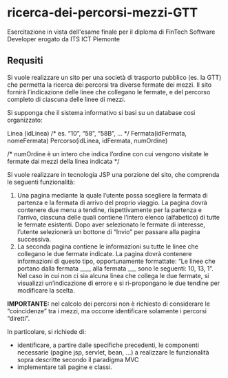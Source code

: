# ricerca-dei-percorsi-mezzi-GTT
Esercitazione in vista dell'esame finale per il diploma di FinTech Software Developer erogato da ITS ICT Piemonte

## Requsiti

Si vuole realizzare un sito per una società di trasporto pubblico (es. la GTT) che permetta la ricerca dei percorsi tra diverse fermate dei mezzi. 
Il sito fornirà l’indicazione delle linee che collegano le fermate, e del percorso completo di ciascuna delle linee di mezzi.

Si supponga che il sistema informativo si basi su un database così organizzato: 

Linea (idLinea) /* es. “10”, “58”, “58B”, ... */
Fermata(idFermata, nomeFermata) 
Percorso(idLinea, idFermata, numOrdine) 

/* numOrdine è un intero che indica l’ordine con cui vengono visitate le fermate dai mezzi della linea indicata */

Si vuole realizzare in tecnologia JSP una porzione del sito, che comprenda le seguenti funzionalità:

1. Una pagina mediante la quale l’utente possa scegliere la fermata di partenza e la fermata di arrivo del proprio viaggio. La pagina dovrà contenere due menu a tendine, rispettivamente per la partenza e l’arrivo, ciascuna delle quali contiene l’intero elenco (alfabetico) di tutte le fermate esistenti. Dopo aver selezionato le fermate di interesse, l’utente selezionerà un bottone di “Invio” per passare alla pagina successiva.
2. La seconda pagina contiene le informazioni su tutte le linee che collegano le due fermate indicate. La pagina dovrà contenere informazioni di questo tipo, opportunamente formattate:
“Le linee che portano dalla fermata ____ alla fermata ___ sono le seguenti: 10, 13, 1”. Nel caso in cui non ci sia alcuna linea che collega le due fermate, si visualizzi un’indicazione di errore e si ri-propongano le due tendine per modificare la scelta.

**IMPORTANTE:** nel calcolo dei percorsi non è richiesto di considerare le “coincidenze” tra i mezzi, ma occorre identificare solamente i percorsi “diretti”.

In particolare, si richiede di:
- identificare, a partire dalle specifiche precedenti, le componenti necessarie (pagine jsp, servlet, bean, ...) a realizzare le funzionalità sopra descritte secondo il paradigma MVC
- implementare tali pagine e classi.
